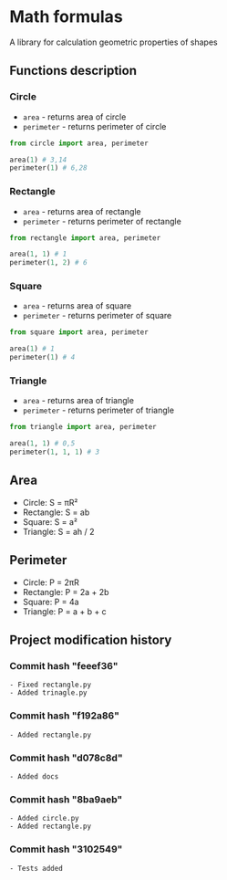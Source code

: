 # Math formulas

A library for calculation geometric properties of shapes

## Functions description

### Cirсle

- `area` - returns area of circle
- `perimeter` - returns perimeter of circle

```python
from cirсle import area, perimeter

area(1) # 3,14
perimeter(1) # 6,28
```

### Rectangle

- `area` - returns area of rectangle
- `perimeter` - returns perimeter of rectangle

```python
from rectangle import area, perimeter

area(1, 1) # 1
perimeter(1, 2) # 6
```

### Square

- `area` - returns area of square
- `perimeter` - returns perimeter of square

```python
from square import area, perimeter

area(1) # 1
perimeter(1) # 4
```

### Triangle

- `area` - returns area of triangle
- `perimeter` - returns perimeter of triangle

```python
from triangle import area, perimeter

area(1, 1) # 0,5
perimeter(1, 1, 1) # 3
```

## Area
- Circle: S = πR²
- Rectangle: S = ab
- Square: S = a²
- Triangle: S = ah / 2

## Perimeter
- Circle: P = 2πR
- Rectangle: P = 2a + 2b
- Square: P = 4a
- Triangle: P = a + b + c

## Project modification history

### Commit hash "feeef36"

    - Fixed rectangle.py
    - Added trinagle.py

### Commit hash "f192a86"

    - Added rectangle.py

### Commit hash "d078c8d"


    - Added docs

### Commit hash "8ba9aeb"
   
    - Added circle.py
    - Added rectangle.py

### Commit hash "3102549"
    
    - Tests added

    